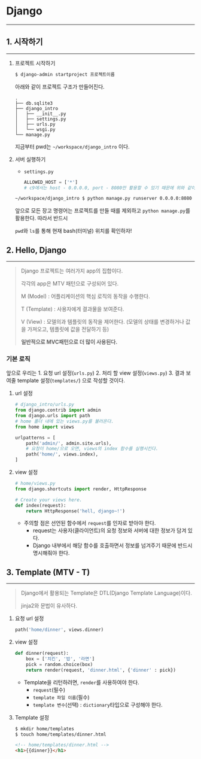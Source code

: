 # Django

------

## 1. 시작하기

------

1. 프로젝트 시작하기

   ```bash
   $ django-admin startproject 프로젝트이름
   ```

   아래와 같이 프로젝트 구조가 만들어진다.

   ```text
   .
   ├── db.sqlite3
   ├── django_intro
   │   ├── __init__.py
   │   ├── settings.py
   │   ├── urls.py
   │   └── wsgi.py
   └── manage.py
   ```

   지금부터 pwd는 `~/workspace/django_intro` 이다.

1. 서버 실행하기

   - `settings.py`

     ```python
     ALLOWED_HOST = ['*']
     # c9에서는 host - 0.0.0.0, port - 8080만 활용할 수 있기 때문에 위와 같이 설정한다.
     ```

     

   ```bash
   ~/workspace/django_intro $ python manage.py runserver 0.0.0.0:8080
   ```

   앞으로 모든 장고 명령어는 프로젝트를 만들 때를 제외하고 `python manage.py`를 활용한다. 따라서 반드시

   `pwd`와 `ls`를 통해 현재 bash(터미널) 위치를 확인하자! 



## 2. Hello, Django

------

> Django 프로젝트는 여러가지 app의 집합이다.
>
> 각각의 app은 MTV 패턴으로 구성되어 있다.
>
> M (Model) : 어플리케이션의 핵심 로직의 동작을 수행한다.
>
> T (Template) : 사용자에게 결과물을 보여준다.
>
> V (View) : 모델의과 템플릿의 동작을 제어한다. (모델의 상태를 변경하거나 값을 가져오고, 템플릿에 값을 전달하기 등)
>
> **일반적으로 MVC패턴으로 더 많이 사용된다.** 

###  기본 로직

앞으로 우리는 1. 요청 url 설정(`urls.py`)  2. 처리 할 view 설정(`views.py`) 3. 결과 보여줄 template 설정(`templates/`) 으로 작성할 것이다.

1. url 설정

   ```python
   # django_intro/urls.py
   from django.contrib import admin
   from django.urls import path
   # home 폴더 내에 있는 views.py를 불러온다.
   from home import views
   
   urlpatterns = [
       path('admin/', admin.site.urls),
       # 요청이 home/으로 오면, views의 index 함수를 실행시킨다.
       path('home/', views.index),
   ]
   ```

2. view 설정

   ```python
   # home/views.py
   from django.shortcuts import render, HttpResponse
   
   # Create your views here.
   def index(request):
       return HttpResponse('hell, django~!')
   ```

   - 주의할 점은 선언된 함수에서 `request`를 인자로 받아야 한다.
     - request는 사용자(클라이언트)의 요청 정보와 서버에 대한 정보가 담겨 있다.
     - Django 내부에서 해당 함수를 호출하면서 정보를 넘겨주기 때문에 반드시 명시해줘야 한다.



## 3. Template (MTV - T)

------

> Django에서 활용되는 Template은 DTL(Django Template Language)이다.
>
> jinja2와 문법이 유사하다.

1. 요청 url 설정

   ```python
   path('home/dinner', views.dinner)
   ```

2. view 설정

   ```python
   def dinner(request):
       box = ['치킨', '밥', '라면']
       pick = random.choice(box)
       return render(request, 'dinner.html', {'dinner' : pick})
   ```

   - Template을 리턴하려면, `render`를 사용하여야 한다.
     - `request`(필수)
     - `template 파일 이름`(필수)
     - `template 변수`(선택) : `dictionary`타입으로 구성해야 한다.

3. Template 설정

   ```bash
   $ mkdir home/templates
   $ touch home/templates/dinner.html
   ```

   ```html
   <!-- home/templates/dinner.html -->
   <h1>{{dinner}}</h1>
   ```

   